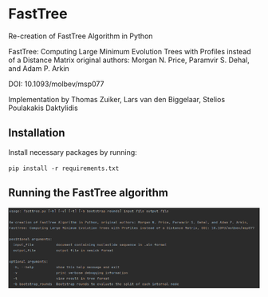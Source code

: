 # FastTree

Re-creation of FastTree Algorithm in Python

FastTree: Computing Large Minimum Evolution Trees with Profiles instead of a Distance Matrix
original authors: Morgan N. Price, Paramvir S. Dehal, and Adam P. Arkin

DOI: 10.1093/molbev/msp077

Implementation by Thomas Zuiker, Lars van den Biggelaar, Stelios Poulakakis Daktylidis 


## Installation
Install necessary packages by running:

`pip install -r requirements.txt`

## Running the FastTree algorithm
![](argparse.png)

